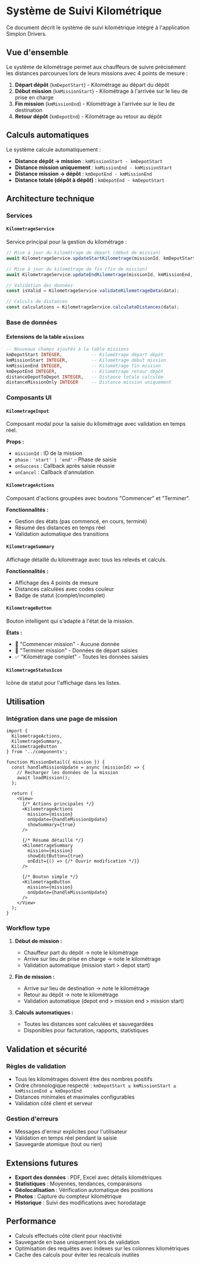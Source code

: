 # Système de Suivi Kilométrique

Ce document décrit le système de suivi kilométrique intégré à l'application Simplon Drivers.

## Vue d'ensemble

Le système de kilométrage permet aux chauffeurs de suivre précisément les distances parcourues lors de leurs missions avec 4 points de mesure :

1. **Départ dépôt** (`kmDepotStart`) - Kilométrage au départ du dépôt
2. **Début mission** (`kmMissionStart`) - Kilométrage à l'arrivée sur le lieu de prise en charge
3. **Fin mission** (`kmMissionEnd`) - Kilométrage à l'arrivée sur le lieu de destination
4. **Retour dépôt** (`kmDepotEnd`) - Kilométrage au retour au dépôt

## Calculs automatiques

Le système calcule automatiquement :
- **Distance dépôt → mission** : `kmMissionStart - kmDepotStart`
- **Distance mission uniquement** : `kmMissionEnd - kmMissionStart`
- **Distance mission → dépôt** : `kmDepotEnd - kmMissionEnd`
- **Distance totale (dépôt à dépôt)** : `kmDepotEnd - kmDepotStart`

## Architecture technique

### Services

#### `KilometrageService`
Service principal pour la gestion du kilométrage :

```typescript
// Mise à jour du kilométrage de départ (début de mission)
await KilometrageService.updateStartKilometrage(missionId, kmDepotStart, kmMissionStart);

// Mise à jour du kilométrage de fin (fin de mission)
await KilometrageService.updateEndKilometrage(missionId, kmMissionEnd, kmDepotEnd);

// Validation des données
const isValid = KilometrageService.validateKilometrageData(data);

// Calculs de distances
const calculations = KilometrageService.calculateDistances(data);
```

### Base de données

#### Extensions de la table `missions`
```sql
-- Nouveaux champs ajoutés à la table missions
kmDepotStart INTEGER,           -- Kilométrage départ dépôt
kmMissionStart INTEGER,         -- Kilométrage début mission
kmMissionEnd INTEGER,           -- Kilométrage fin mission
kmDepotEnd INTEGER,             -- Kilométrage retour dépôt
distanceDepotToDepot INTEGER,   -- Distance totale calculée
distanceMissionOnly INTEGER     -- Distance mission uniquement
```

### Composants UI

#### `KilometrageInput`
Composant modal pour la saisie du kilométrage avec validation en temps réel.

**Props :**
- `missionId` : ID de la mission
- `phase` : `'start' | 'end'` - Phase de saisie
- `onSuccess` : Callback après saisie réussie
- `onCancel` : Callback d'annulation

#### `KilometrageActions`
Composant d'actions groupées avec boutons "Commencer" et "Terminer".

**Fonctionnalités :**
- Gestion des états (pas commencé, en cours, terminé)
- Résumé des distances en temps réel
- Validation automatique des transitions

#### `KilometrageSummary`
Affichage détaillé du kilométrage avec tous les relevés et calculs.

**Fonctionnalités :**
- Affichage des 4 points de mesure
- Distances calculées avec codes couleur
- Badge de statut (complet/incomplet)

#### `KilometrageButton`
Bouton intelligent qui s'adapte à l'état de la mission.

**États :**
- 🔵 "Commencer mission" - Aucune donnée
- 🔴 "Terminer mission" - Données de départ saisies
- ✅ "Kilométrage complet" - Toutes les données saisies

#### `KilometrageStatusIcon`
Icône de statut pour l'affichage dans les listes.

## Utilisation

### Intégration dans une page de mission

```tsx
import { 
  KilometrageActions,
  KilometrageSummary,
  KilometrageButton 
} from '../components';

function MissionDetail({ mission }) {
  const handleMissionUpdate = async (missionId) => {
    // Recharger les données de la mission
    await loadMission();
  };

  return (
    <View>
      {/* Actions principales */}
      <KilometrageActions
        mission={mission}
        onUpdate={handleMissionUpdate}
        showSummary={true}
      />

      {/* Résumé détaillé */}
      <KilometrageSummary
        mission={mission}
        showEditButton={true}
        onEdit={() => {/* Ouvrir modification */}}
      />

      {/* Bouton simple */}
      <KilometrageButton
        mission={mission}
        onUpdate={handleMissionUpdate}
      />
    </View>
  );
}
```

### Workflow type

1. **Début de mission :**
   - Chauffeur part du dépôt → note le kilométrage
   - Arrive sur lieu de prise en charge → note le kilométrage
   - Validation automatique (mission start > depot start)

2. **Fin de mission :**
   - Arrive sur lieu de destination → note le kilométrage
   - Retour au dépôt → note le kilométrage
   - Validation automatique (depot end > mission end > mission start)

3. **Calculs automatiques :**
   - Toutes les distances sont calculées et sauvegardées
   - Disponibles pour facturation, rapports, statistiques

## Validation et sécurité

### Règles de validation
- Tous les kilométrages doivent être des nombres positifs
- Ordre chronologique respecté : `kmDepotStart ≤ kmMissionStart ≤ kmMissionEnd ≤ kmDepotEnd`
- Distances minimales et maximales configurables
- Validation côté client et serveur

### Gestion d'erreurs
- Messages d'erreur explicites pour l'utilisateur
- Validation en temps réel pendant la saisie
- Sauvegarde atomique (tout ou rien)

## Extensions futures

- **Export des données** : PDF, Excel avec détails kilométriques
- **Statistiques** : Moyennes, tendances, comparaisons
- **Géolocalisation** : Vérification automatique des positions
- **Photos** : Capture du compteur kilométrique
- **Historique** : Suivi des modifications avec horodatage

## Performance

- Calculs effectués côté client pour réactivité
- Sauvegarde en base uniquement lors de validation
- Optimisation des requêtes avec indexes sur les colonnes kilométriques
- Cache des calculs pour éviter les recalculs inutiles
